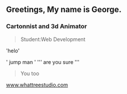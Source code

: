 ## Greetings, My name is George. 
### Cartonnist and 3d Animator

>Student:Web Development 

'helo'

'
jump man
'
'''
are you sure
'''
>You too

www.whattreestudio.com

